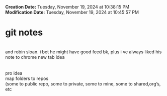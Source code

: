 <div><b>Creation Date:</b> Tuesday, November 19, 2024 at 10:38:15 PM<br></div>
<div><b>Modification Date:</b> Tuesday, November 19, 2024 at 10:45:57 PM<br></div>
<div><h1>git notes</h1></div>
<div><br></div>
<div>and robin sloan. i bet he might have good feed bk, plus i ve always liked his note to chrome new tab idea</div>
<div><br></div>
<div><br></div>
<div>pro idea</div>
<div>map folders to repos</div>
<div>(some to public repo, some to private, some to mine, some to shared,org’s, etc</div>

